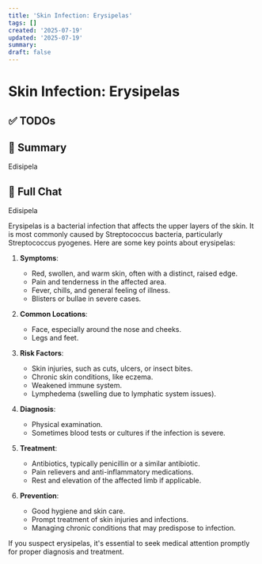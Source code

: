 ```yaml
---
title: 'Skin Infection: Erysipelas'
tags: []
created: '2025-07-19'
updated: '2025-07-19'
summary:
draft: false
---
```


# Skin Infection: Erysipelas

## ✅ TODOs


## 📌 Summary
Edisipela

## 🧠 Full Chat


Edisipela



Erysipelas is a bacterial infection that affects the upper layers of the skin. It is most commonly caused by Streptococcus bacteria, particularly Streptococcus pyogenes. Here are some key points about erysipelas:

1. **Symptoms**:
   - Red, swollen, and warm skin, often with a distinct, raised edge.
   - Pain and tenderness in the affected area.
   - Fever, chills, and general feeling of illness.
   - Blisters or bullae in severe cases.

2. **Common Locations**:
   - Face, especially around the nose and cheeks.
   - Legs and feet.

3. **Risk Factors**:
   - Skin injuries, such as cuts, ulcers, or insect bites.
   - Chronic skin conditions, like eczema.
   - Weakened immune system.
   - Lymphedema (swelling due to lymphatic system issues).

4. **Diagnosis**:
   - Physical examination.
   - Sometimes blood tests or cultures if the infection is severe.

5. **Treatment**:
   - Antibiotics, typically penicillin or a similar antibiotic.
   - Pain relievers and anti-inflammatory medications.
   - Rest and elevation of the affected limb if applicable.

6. **Prevention**:
   - Good hygiene and skin care.
   - Prompt treatment of skin injuries and infections.
   - Managing chronic conditions that may predispose to infection.

If you suspect erysipelas, it's essential to seek medical attention promptly for proper diagnosis and treatment.